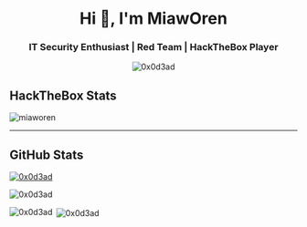 <h1 align="center">Hi 👋, I'm MiawOren</h1>
<h3 align="center">IT Security Enthusiast | Red Team | HackTheBox Player</h3>
<p align="center"> <img src="https://komarev.com/ghpvc/?username=0x0d3ad&label=Profile%20views&color=0e75b6&style=flat" alt="0x0d3ad" /> </p>

## HackTheBox Stats
![miaworen](https://www.hackthebox.com/badge/image/12034)

---

## GitHub Stats
<p align="left"> <a href="https://github.com/ryo-ma/github-profile-trophy"><img src="https://github-profile-trophy.vercel.app/?username=0x0d3ad&theme=juicyfresh" alt="0x0d3ad" /></a> </p>
<p><img align="center" src="http://github-readme-streak-stats.herokuapp.com?user=0x0d3ad&theme=dark&background=000000" alt="0x0d3ad" /></p>
<p><img align="left" src="https://github-readme-stats.vercel.app/api/top-langs/?username=0x0d3ad&layout=compact&theme=vision-friendly-dark" alt="0x0d3ad" /></p>
<p>&nbsp;<img align="center" src="https://github-readme-stats.vercel.app/api?username=0x0d3ad&=anuraghazra&theme=vision-friendly-dark" alt="0x0d3ad" /></p>


